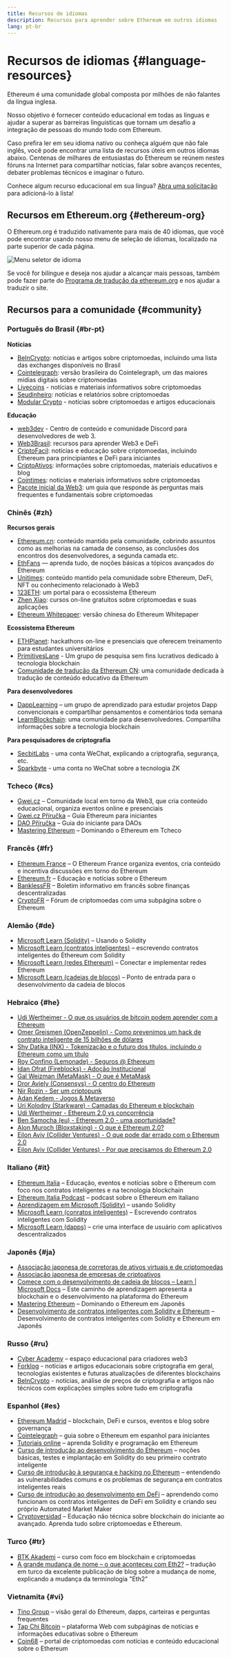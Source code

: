 ```yaml
---
title: Recursos de idiomas
description: Recursos para aprender sobre Ethereum em outros idiomas
lang: pt-br
---
```


# Recursos de idiomas {#language-resources}

Ethereum é uma comunidade global composta por milhões de não falantes da língua inglesa.

Nosso objetivo é fornecer conteúdo educacional em todas as línguas e ajudar a superar as barreiras linguísticas que tornam um desafio a integração de pessoas do mundo todo com Ethereum.

Caso prefira ler em seu idioma nativo ou conheça alguém que não fale inglês, você pode encontrar uma lista de recursos úteis em outros idiomas abaixo. Centenas de milhares de entusiastas do Ethereum se reúnem nestes fóruns na Internet para compartilhar notícias, falar sobre avanços recentes, debater problemas técnicos e imaginar o futuro.

Conhece algum recurso educacional em sua língua? [Abra uma solicitação](https://github.com/ethereum/ethereum-org-website/issues/new/choose) para adicioná-lo à lista!

## Recursos em Ethereum.org {#ethereum-org}

O Ethereum.org é traduzido nativamente para mais de 40 idiomas, que você pode encontrar usando nosso menu de seleção de idiomas, localizado na parte superior de cada página.

![Menu seletor de idioma](./language-selector-menu.png)

Se você for bilíngue e deseja nos ajudar a alcançar mais pessoas, também pode fazer parte do [Programa de tradução da ethereum.org](/contributing/translation-program/#translation-program) e nos ajudar a traduzir o site.

## Recursos para a comunidade {#community}

### Português do Brasil {#br-pt}

**Notícias**

- [BeInCrypto](http://www.beincrypto.com.br): notícias e artigos sobre criptomoedas, incluindo uma lista das exchanges disponíveis no Brasil
- [Cointelegraph](http://cointelegraph.com.br/category/analysis): versão brasileira do Cointelegraph, um das maiores mídias digitais sobre criptomoedas
- [Livecoins](http://www.livecoins.com.br/ethereum) - notícias e materiais informativos sobre criptomoedas
- [Seudinheiro](http://www.seudinheiro.com/criptomoedas/): notícias e relatórios sobre criptomoedas
- [Modular Crypto](https://modularcrypto.xyz/) - notícias sobre criptomoedas e artigos educacionais

**Educação**

- [web3dev](https://www.web3dev.com.br/) - Centro de conteúdo e comunidade Discord para desenvolvedores de web 3.
- [Web3Brasil](https://github.com/web3brasil/web3brasil): recursos para aprender Web3 e DeFi
- [CriptoFacil](http://www.criptofacil.com/ultimas-noticias/): notícias e educação sobre criptomoedas, incluindo Ethereum para principiantes e DeFi para iniciantes
- [CriptoAtivos](http://www.criptoativos.wiki.br/): informações sobre criptomoedas, materiais educativos e blog
- [Cointimes](http://www.cointimes.com.br/): notícias e materiais informativos sobre criptomoedas
- [Pacote inicial da Web3](https://docs.google.com/document/d/1X8PSTFH7FTw9J-gbKWM6Y430SWCBT8d4t4pJgFQHJ8E/): um guia que responde às perguntas mais frequentes e fundamentais sobre criptomoedas

### Chinês {#zh}

**Recursos gerais**

- [Ethereum.cn](https://www.ethereum.cn/): conteúdo mantido pela comunidade, cobrindo assuntos como as melhorias na camada de consenso, as conclusões dos encontros dos desenvolvedores, a segunda camada etc.
- [EthFans](https://github.com/editor-Ajian/EthFans.org-annual-collected-works/) — aprenda tudo, de noções básicas a tópicos avançados do Ethereum
- [Unitimes](https://mp.weixin.qq.com/s/tvloZSDBSOQN9zDQj_91kA): conteúdo mantido pela comunidade sobre Ethereum, DeFi, NFT ou conhecimento relacionado à Web3
- [123ETH](https://123eth.org/): um portal para o ecossistema Ethereum
- [Zhen Xiao](http://zhenxiao.com/blockchain/): cursos on-line gratuitos sobre criptomoedas e suas aplicações
- [Ethereum Whitepaper](https://github.com/ethereum/wiki/wiki/[%E4%B8%AD%E6%96%87]-%E4%BB%A5%E5%A4%AA%E5%9D%8A%E7%99%BD%E7%9A%AE%E4%B9%A6): versão chinesa do Ethereum Whitepaper

**Ecossistema Ethereum**

- [ETHPlanet](https://www.ethplanet.org/): hackathons on-line e presenciais que oferecem treinamento para estudantes universitários
- [PrimitivesLane](https://www.primitiveslane.org/) - Um grupo de pesquisa sem fins lucrativos dedicado à tecnologia blockchain
- [Comunidade de tradução da Ethereum CN](https://www.notion.so/Ethereum-Translation-Community-CN-05375fe0a94c4214acaf90f42ba40171): uma comunidade dedicada à tradução de conteúdo educativo da Ethereum

**Para desenvolvedores**

- [DappLearning](https://github.com/Dapp-Learning-DAO/Dapp-Learning) – um grupo de aprendizado para estudar projetos Dapp convencionais e compartilhar pensamentos e comentários toda semana
- [LearnBlockchain](https://learnblockchain.cn/): uma comunidade para desenvolvedores. Compartilha informações sobre a tecnologia blockchain

**Para pesquisadores de criptografia**

- [SecbitLabs](https://mp.weixin.qq.com/s/69_tqBJpr_sbaKtR1sBRMw) - uma conta WeChat, explicando a criptografia, segurança, etc.
- [Sparkbyte](https://mp.weixin.qq.com/s/9KgKTc_jtJ7bWKdbNPoqvQ) - uma conta no WeChat sobre a tecnologia ZK

### Tcheco {#cs}

- [Gwei.cz](https://gwei.cz) – Comunidade local em torno da Web3, que cria conteúdo educacional, organiza eventos online e presenciais
- [Gwei.cz Příručka](https://prirucka.gwei.cz/) – Guia Ethereum para iniciantes
- [DAO Příručka](https://dao.gwei.cz/) – Guia do iniciante para DAOs
- [ Mastering Ethereum](https://ipfs.io/ipfs/bafybeidvuxhnsgfx3tncpfxheqglkjwmdxclknlgd7s7qggd2a6bzgb27m) – Dominando o Ethereum em Tcheco

### Francês {#fr}

- [Ethereum France](https://www.ethereum-france.com/) – O Ethereum France organiza eventos, cria conteúdo e incentiva discussões em torno do Ethereum
- [Ethereum.fr](https://ethereum.fr/) – Educação e notícias sobre o Ethereum
- [BanklessFR](https://banklessfr.substack.com/) – Boletim informativo em francês sobre finanças descentralizadas
- [CryptoFR](https://cryptofr.com/category/44/ethereum-general) – Fórum de criptomoedas com uma subpágina sobre o Ethereum

### Alemão {#de}

- [Microsoft Learn (Solidity)](https://docs.microsoft.com/de-de/learn/modules/blockchain-learning-solidity/) – Usando o Solidity
- [Microsoft Learn (contratos inteligentes)](https://docs.microsoft.com/de-de/learn/modules/blockchain-solidity-ethereum-smart-contracts/) – escrevendo contratos inteligentes do Ethereum com Solidity
- [Microsoft Learn (redes Ethereum)](https://docs.microsoft.com/de-de/learn/modules/blockchain-ethereum-networks/) – Conectar e implementar redes Ethereum
- [Microsoft Learn (cadeias de blocos)](https://docs.microsoft.com/de-de/learn/paths/ethereum-blockchain-development/) – Ponto de entrada para o desenvolvimento da cadeia de blocos

### Hebraico {#he}

- [Udi Wertheimer - O que os usuários de bitcoin podem aprender com a Ethereum](https://www.cryptojungle.co.il/udi-wertheimer-what-bitcoiners-can-learn-from-ethereum/)
- [Omer Greismen (OpenZeppelin) - Como prevenimos um hack de contrato inteligente de 15 bilhões de dólares](https://www.cryptojungle.co.il/omer-greisman-openzeppelin/)
- [Shy Datika (INX) - Tokenização e o futuro dos títulos, incluindo o Ethereum como um título](https://www.cryptojungle.co.il/shy-datika-tokenization/)
- [Roy Confino (Lemonade) - Seguros @ Ethereum](https://www.cryptojungle.co.il/roy-confino-insurance/)
- [Idan Ofrat (Fireblocks) - Adoção Institucional](https://www.cryptojungle.co.il/idan-ofrat-fireblocks/)
- [Gal Weizman (MetaMask) - O que é MetaMask](https://www.cryptojungle.co.il/gal-weizman-metamask/)
- [Dror Aviely (Consensys) - O centro do Ethereum](https://www.cryptojungle.co.il/dror-aviely-ethereum-center/)
- [Nir Rozin - Ser um criptopunk](https://www.cryptojungle.co.il/nir-rozin-cryptopunk/)
- [Adan Kedem - Jogos & Metaverso](https://www.cryptojungle.co.il/adan-kedem-web3-gaming/)
- [Uri Kolodny (Starkware) - Camadas do Ethereum e blockchain](https://www.cryptojungle.co.il/uri-kolodny-starkware/)
- [Udi Wertheimer - Ethereum 2.0 vs concorrência](https://www.cryptojungle.co.il/udi-on-eth2/)
- [Ben Samocha (eu) - Ethereum 2.0 - uma oportunidade?](https://www.cryptojungle.co.il/etherurm2-week-summary/)
- [Alon Muroch (Bloxstaking) - O que é Ethereum 2.0?](https://www.cryptojungle.co.il/alon-moroch-eth2/)
- [Eilon Aviv (Collider Ventures) - O que pode dar errado com o Ethereum 2.0](https://www.cryptojungle.co.il/eilon-aviv-eth2-0/)
- [Eilon Aviv (Collider Ventures) - Por que precisamos do Ethereum 2.0](https://www.cryptojungle.co.il/eilon-aviv-ethereum-2-0/)

### Italiano {#it}

- [Ethereum Italia](https://www.ethereum-italia.it/) – Educação, eventos e notícias sobre o Ethereum com foco nos contratos inteligentes e na tecnologia blockchain
- [Ethereum Italia Podcast](https://www.ethereum-italia.it/podcast/) – podcast sobre o Ethereum em italiano
- [Aprendizagem em Microsoft (Solidity)](https://docs.microsoft.com/it-it/learn/modules/blockchain-learning-solidity/) – usando Solidity
- [Microsoft Learn (conratos inteligentes)](https://docs.microsoft.com/it-it/learn/modules/blockchain-solidity-ethereum-smart-contracts/) – Escrevendo contratos inteligentes com Solidity
- [Microsoft Learn (dapps)](https://docs.microsoft.com/it-it/learn/modules/blockchain-create-ui-decentralized-apps/) – crie uma interface de usuário com aplicativos descentralizados

### Japonês {#ja}

- [Associação japonesa de corretoras de ativos virtuais e de criptomoedas](https://jvcea.or.jp/)
- [Associação japonesa de empresas de criptoativos](https://cryptocurrency-association.org/)
- [Comece com o desenvolvimento de cadeia de blocos – Learn | Microsoft Docs](https://docs.microsoft.com/ja-jp/learn/paths/ethereum-blockchain-development/) – Este caminho de aprendizagem apresenta a blockchain e o desenvolvimento na plataforma do Ethereum
- [ Mastering Ethereum](https://www.oreilly.co.jp/books/9784873118963/) – Dominando o Ethereum em Japonês
- [Desenvolvimento de contratos inteligentes com Solidity e Ethereum](https://www.oreilly.co.jp/books/9784873119342/) – Desenvolvimento de contratos inteligentes com Solidity e Ethereum em Japonês

### Russo {#ru}

- [Cyber Academy](https://cyberacademy.dev) – espaço educacional para criadores web3
- [Forklog](https://forklog.com) - notícias e artigos educacionais sobre criptografia em geral, tecnologias existentes e futuras atualizações de diferentes blockchains
- [BeInCrypto](https://ru.beincrypto.com) - notícias, análise de preços de criptografia e artigos não técnicos com explicações simples sobre tudo em criptografia

### Espanhol {#es}

- [Ethereum Madrid](https://ethereummadrid.com/) – blockchain, DeFi e cursos, eventos e blog sobre governança
- [Cointelegraph](https://es.cointelegraph.com/ethereum-for-beginners) – guia sobre o Ethereum em espanhol para iniciantes
- [Tutoriais online](https://tutoriales.online/curso/solidity) – aprenda Solidity e programação em Ethereum
- [Curso de introdução ao desenvolvimento do Ethereum](https://youtube.com/playlist?list=PLTqiwJDd_R8y9pfUBjhkVa1IDMwyQz-fU) – noções básicas, testes e implantação em Solidity do seu primeiro contrato inteligente
- [Curso de introdução à segurança e hacking no Ethereum](https://youtube.com/playlist?list=PLTqiwJDd_R8yHOvteko_DmUxUTMHnlfci) – entendendo as vulnerabilidades comuns e os problemas de segurança em contratos inteligentes reais
- [Curso de introdução ao desenvolvimento em DeFi](https://youtube.com/playlist?list=PLTqiwJDd_R8zZiP9_jNdaPqA3HqoW2lrS) – aprendendo como funcionam os contratos inteligentes de DeFi em Solidity e criando seu próprio Automated Market Maker
- [Cryptoversidad](https://www.youtube.com/c/Cryptoversidad) – Educação não técnica sobre blockchain do iniciante ao avançado. Aprenda tudo sobre criptomoedas e Ethereum.

### Turco {#tr}

- [BTK Akademi](https://www.btkakademi.gov.tr/portal/course/blokzincir-ve-kripto-paralar-10569#!/about) – curso com foco em blockchain e criptomoedas
- [A grande mudança de nome – o que aconteceu com Eth2?](https://miningturkiye.org/konu/ethereum-madenciligi-bitiyor-mu-onemli-gelisme.655/) – tradução em turco da excelente publicação de blog sobre a mudança de nome, explicando a mudança da terminologia "Eth2"

### Vietnamita {#vi}

- [Tino Group](https://wiki.tino.org/ethereum-la-gi/) – visão geral do Ethereum, dapps, carteiras e perguntas frequentes
- [Tap Chi Bitcoin](https://tapchibitcoin.io/tap-chi/tin-tuc-ethereum-eth) – plataforma Web com subpáginas de notícias e informações educativas sobre o Ethereum
- [Coin68](https://coin68.com/ethereum-tieu-diem/) – portal de criptomoedas com notícias e conteúdo educacional sobre o Ethereum
